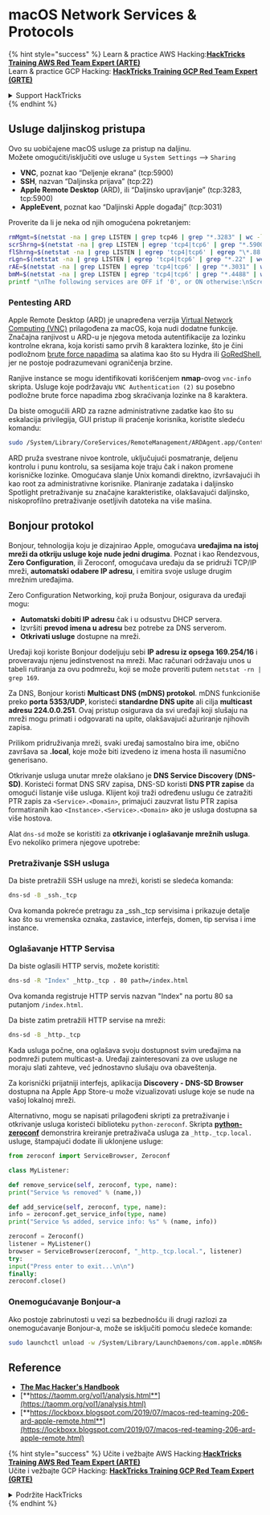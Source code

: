 # macOS Network Services & Protocols

{% hint style="success" %}
Learn & practice AWS Hacking:<img src="/.gitbook/assets/arte.png" alt="" data-size="line">[**HackTricks Training AWS Red Team Expert (ARTE)**](https://training.hacktricks.xyz/courses/arte)<img src="/.gitbook/assets/arte.png" alt="" data-size="line">\
Learn & practice GCP Hacking: <img src="/.gitbook/assets/grte.png" alt="" data-size="line">[**HackTricks Training GCP Red Team Expert (GRTE)**<img src="/.gitbook/assets/grte.png" alt="" data-size="line">](https://training.hacktricks.xyz/courses/grte)

<details>

<summary>Support HackTricks</summary>

* Check the [**subscription plans**](https://github.com/sponsors/carlospolop)!
* **Join the** 💬 [**Discord group**](https://discord.gg/hRep4RUj7f) or the [**telegram group**](https://t.me/peass) or **follow** us on **Twitter** 🐦 [**@hacktricks\_live**](https://twitter.com/hacktricks\_live)**.**
* **Share hacking tricks by submitting PRs to the** [**HackTricks**](https://github.com/carlospolop/hacktricks) and [**HackTricks Cloud**](https://github.com/carlospolop/hacktricks-cloud) github repos.

</details>
{% endhint %}

## Usluge daljinskog pristupa

Ovo su uobičajene macOS usluge za pristup na daljinu.\
Možete omogućiti/isključiti ove usluge u `System Settings` --> `Sharing`

* **VNC**, poznat kao “Deljenje ekrana” (tcp:5900)
* **SSH**, nazvan “Daljinska prijava” (tcp:22)
* **Apple Remote Desktop** (ARD), ili “Daljinsko upravljanje” (tcp:3283, tcp:5900)
* **AppleEvent**, poznat kao “Daljinski Apple događaj” (tcp:3031)

Proverite da li je neka od njih omogućena pokretanjem:
```bash
rmMgmt=$(netstat -na | grep LISTEN | grep tcp46 | grep "*.3283" | wc -l);
scrShrng=$(netstat -na | grep LISTEN | egrep 'tcp4|tcp6' | grep "*.5900" | wc -l);
flShrng=$(netstat -na | grep LISTEN | egrep 'tcp4|tcp6' | egrep "\*.88|\*.445|\*.548" | wc -l);
rLgn=$(netstat -na | grep LISTEN | egrep 'tcp4|tcp6' | grep "*.22" | wc -l);
rAE=$(netstat -na | grep LISTEN | egrep 'tcp4|tcp6' | grep "*.3031" | wc -l);
bmM=$(netstat -na | grep LISTEN | egrep 'tcp4|tcp6' | grep "*.4488" | wc -l);
printf "\nThe following services are OFF if '0', or ON otherwise:\nScreen Sharing: %s\nFile Sharing: %s\nRemote Login: %s\nRemote Mgmt: %s\nRemote Apple Events: %s\nBack to My Mac: %s\n\n" "$scrShrng" "$flShrng" "$rLgn" "$rmMgmt" "$rAE" "$bmM";
```
### Pentesting ARD

Apple Remote Desktop (ARD) je unapređena verzija [Virtual Network Computing (VNC)](https://en.wikipedia.org/wiki/Virtual_Network_Computing) prilagođena za macOS, koja nudi dodatne funkcije. Značajna ranjivost u ARD-u je njegova metoda autentifikacije za lozinku kontrolne ekrana, koja koristi samo prvih 8 karaktera lozinke, što je čini podložnom [brute force napadima](https://thudinh.blogspot.com/2017/09/brute-forcing-passwords-with-thc-hydra.html) sa alatima kao što su Hydra ili [GoRedShell](https://github.com/ahhh/GoRedShell/), jer ne postoje podrazumevani ograničenja brzine.

Ranjive instance se mogu identifikovati korišćenjem **nmap**-ovog `vnc-info` skripta. Usluge koje podržavaju `VNC Authentication (2)` su posebno podložne brute force napadima zbog skraćivanja lozinke na 8 karaktera.

Da biste omogućili ARD za razne administrativne zadatke kao što su eskalacija privilegija, GUI pristup ili praćenje korisnika, koristite sledeću komandu:
```bash
sudo /System/Library/CoreServices/RemoteManagement/ARDAgent.app/Contents/Resources/kickstart -activate -configure -allowAccessFor -allUsers -privs -all -clientopts -setmenuextra -menuextra yes
```
ARD pruža svestrane nivoe kontrole, uključujući posmatranje, deljenu kontrolu i punu kontrolu, sa sesijama koje traju čak i nakon promene korisničke lozinke. Omogućava slanje Unix komandi direktno, izvršavajući ih kao root za administrativne korisnike. Planiranje zadataka i daljinsko Spotlight pretraživanje su značajne karakteristike, olakšavajući daljinsko, niskoprofilno pretraživanje osetljivih datoteka na više mašina.

## Bonjour protokol

Bonjour, tehnologija koju je dizajnirao Apple, omogućava **uređajima na istoj mreži da otkriju usluge koje nude jedni drugima**. Poznat i kao Rendezvous, **Zero Configuration**, ili Zeroconf, omogućava uređaju da se pridruži TCP/IP mreži, **automatski odabere IP adresu**, i emitira svoje usluge drugim mrežnim uređajima.

Zero Configuration Networking, koji pruža Bonjour, osigurava da uređaji mogu:
* **Automatski dobiti IP adresu** čak i u odsustvu DHCP servera.
* Izvršiti **prevod imena u adresu** bez potrebe za DNS serverom.
* **Otkrivati usluge** dostupne na mreži.

Uređaji koji koriste Bonjour dodeljuju sebi **IP adresu iz opsega 169.254/16** i proveravaju njenu jedinstvenost na mreži. Mac računari održavaju unos u tabeli rutiranja za ovu podmrežu, koji se može proveriti putem `netstat -rn | grep 169`.

Za DNS, Bonjour koristi **Multicast DNS (mDNS) protokol**. mDNS funkcioniše preko **porta 5353/UDP**, koristeći **standardne DNS upite** ali cilja **multicast adresu 224.0.0.251**. Ovaj pristup osigurava da svi uređaji koji slušaju na mreži mogu primati i odgovarati na upite, olakšavajući ažuriranje njihovih zapisa.

Prilikom pridruživanja mreži, svaki uređaj samostalno bira ime, obično završava sa **.local**, koje može biti izvedeno iz imena hosta ili nasumično generisano.

Otkrivanje usluga unutar mreže olakšano je **DNS Service Discovery (DNS-SD)**. Koristeći format DNS SRV zapisa, DNS-SD koristi **DNS PTR zapise** da omogući listanje više usluga. Klijent koji traži određenu uslugu će zatražiti PTR zapis za `<Service>.<Domain>`, primajući zauzvrat listu PTR zapisa formatiranih kao `<Instance>.<Service>.<Domain>` ako je usluga dostupna sa više hostova.

Alat `dns-sd` može se koristiti za **otkrivanje i oglašavanje mrežnih usluga**. Evo nekoliko primera njegove upotrebe:

### Pretraživanje SSH usluga

Da biste pretražili SSH usluge na mreži, koristi se sledeća komanda:
```bash
dns-sd -B _ssh._tcp
```
Ova komanda pokreće pretragu za _ssh._tcp servisima i prikazuje detalje kao što su vremenska oznaka, zastavice, interfejs, domen, tip servisa i ime instance.

### Oglašavanje HTTP Servisa

Da biste oglasili HTTP servis, možete koristiti:
```bash
dns-sd -R "Index" _http._tcp . 80 path=/index.html
```
Ova komanda registruje HTTP servis nazvan "Index" na portu 80 sa putanjom `/index.html`.

Da biste zatim pretražili HTTP servise na mreži:
```bash
dns-sd -B _http._tcp
```
Kada usluga počne, ona oglašava svoju dostupnost svim uređajima na podmreži putem multicast-a. Uređaji zainteresovani za ove usluge ne moraju slati zahteve, već jednostavno slušaju ova obaveštenja.

Za korisnički prijatniji interfejs, aplikacija **Discovery - DNS-SD Browser** dostupna na Apple App Store-u može vizualizovati usluge koje se nude na vašoj lokalnoj mreži.

Alternativno, mogu se napisati prilagođeni skripti za pretraživanje i otkrivanje usluga koristeći biblioteku `python-zeroconf`. Skripta [**python-zeroconf**](https://github.com/jstasiak/python-zeroconf) demonstrira kreiranje pretraživača usluga za `_http._tcp.local.` usluge, štampajući dodate ili uklonjene usluge:
```python
from zeroconf import ServiceBrowser, Zeroconf

class MyListener:

def remove_service(self, zeroconf, type, name):
print("Service %s removed" % (name,))

def add_service(self, zeroconf, type, name):
info = zeroconf.get_service_info(type, name)
print("Service %s added, service info: %s" % (name, info))

zeroconf = Zeroconf()
listener = MyListener()
browser = ServiceBrowser(zeroconf, "_http._tcp.local.", listener)
try:
input("Press enter to exit...\n\n")
finally:
zeroconf.close()
```
### Onemogućavanje Bonjour-a
Ako postoje zabrinutosti u vezi sa bezbednošću ili drugi razlozi za onemogućavanje Bonjour-a, može se isključiti pomoću sledeće komande:
```bash
sudo launchctl unload -w /System/Library/LaunchDaemons/com.apple.mDNSResponder.plist
```
## Reference

* [**The Mac Hacker's Handbook**](https://www.amazon.com/-/es/Charlie-Miller-ebook-dp-B004U7MUMU/dp/B004U7MUMU/ref=mt\_other?\_encoding=UTF8\&me=\&qid=)
* [**https://taomm.org/vol1/analysis.html**](https://taomm.org/vol1/analysis.html)
* [**https://lockboxx.blogspot.com/2019/07/macos-red-teaming-206-ard-apple-remote.html**](https://lockboxx.blogspot.com/2019/07/macos-red-teaming-206-ard-apple-remote.html)

{% hint style="success" %}
Učite i vežbajte AWS Hacking:<img src="/.gitbook/assets/arte.png" alt="" data-size="line">[**HackTricks Training AWS Red Team Expert (ARTE)**](https://training.hacktricks.xyz/courses/arte)<img src="/.gitbook/assets/arte.png" alt="" data-size="line">\
Učite i vežbajte GCP Hacking: <img src="/.gitbook/assets/grte.png" alt="" data-size="line">[**HackTricks Training GCP Red Team Expert (GRTE)**<img src="/.gitbook/assets/grte.png" alt="" data-size="line">](https://training.hacktricks.xyz/courses/grte)

<details>

<summary>Podržite HackTricks</summary>

* Proverite [**planove pretplate**](https://github.com/sponsors/carlospolop)!
* **Pridružite se** 💬 [**Discord grupi**](https://discord.gg/hRep4RUj7f) ili [**telegram grupi**](https://t.me/peass) ili **pratite** nas na **Twitteru** 🐦 [**@hacktricks\_live**](https://twitter.com/hacktricks\_live)**.**
* **Podelite hakerske trikove slanjem PR-ova na** [**HackTricks**](https://github.com/carlospolop/hacktricks) i [**HackTricks Cloud**](https://github.com/carlospolop/hacktricks-cloud) github repozitorijume.

</details>
{% endhint %}
